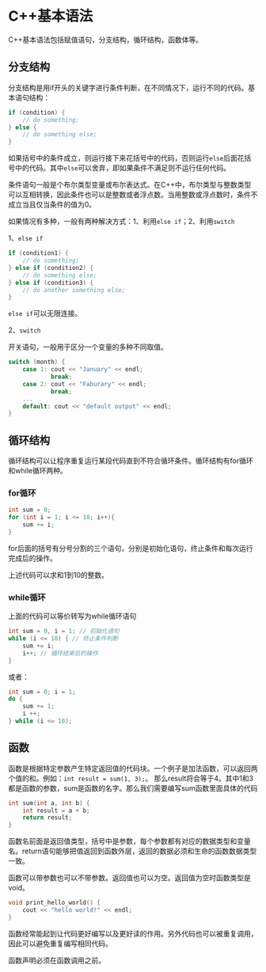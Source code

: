 # C++基本语法

C++基本语法包括赋值语句，分支结构，循环结构，函数体等。

## 分支结构

分支结构是用if开头的关键字进行条件判断，在不同情况下，运行不同的代码。基本语句结构：

```cpp
if (condition) {
    // do something;
} else {
    // do something else;
}
```

如果括号中的条件成立，则运行接下来花括号中的代码，否则运行`else`后面花括号中的代码。其中`else`可以舍弃，即如果条件不满足则不运行任何代码。

条件语句一般是个布尔类型变量或布尔表达式。在C++中，布尔类型与整数类型可以互相转换，因此条件也可以是整数或者浮点数。当用整数或浮点数时，条件不成立当且仅当条件的值为0。

如果情况有多种，一般有两种解决方式：1、利用`else if`；2、利用`switch`

1、`else if`

```cpp
if (condition1) {
    // do something;
} else if (condition2) {
    // do something else;
} else if (condition3) {
    // do another something else;
}
```

`else if`可以无限连接。

2、`switch`

开关语句，一般用于区分一个变量的多种不同取值。

```cpp
switch (month) {
    case 1: cout << "January" << endl;
            break;
    case 2: cout << "Faburary" << endl;
            break;
    ...
    default: cout << "default output" << endl;
}
```

## 循环结构

循环结构可以让程序重复运行某段代码直到不符合循环条件。循环结构有for循环和while循环两种。

### for循环

```cpp
int sum = 0;
for (int i = 1; i <= 10; i++){
    sum += i;
}
```

for后面的括号有分号分割的三个语句，分别是初始化语句，终止条件和每次运行完成后的操作。

上述代码可以求和1到10的整数。

### while循环

上面的代码可以等价转写为while循环语句

```cpp
int sum = 0, i = 1; // 初始化语句
while (i <= 10) { // 终止条件判断
    sum += i;
    i++; // 循环结束后的操作
}
```

或者：

```cpp
int sum = 0; i = 1;
do {
    sum += 1;
    i ++;
} while (i <= 10);
```

## 函数

函数是根据特定参数产生特定返回值的代码块。一个例子是加法函数，可以返回两个值的和。例如：`int result = sum(1, 3);`。
那么result将会等于4。其中1和3都是函数的参数，sum是函数的名字。那么我们需要编写sum函数里面具体的代码

```cpp
int sum(int a, int b) {
    int result = a + b;
    return result;
}
```

函数名前面是返回值类型，括号中是参数，每个参数都有对应的数据类型和变量名。return语句能够把值返回到函数外层，返回的数据必须和生命的函数数据类型一致。

函数可以带参数也可以不带参数。返回值也可以为空。返回值为空时函数类型是void。

```cpp
void print_hello_world() {
    cout << "hello world!" << endl;
}
```

函数经常能起到让代码更好编写以及更好读的作用。另外代码也可以被重复调用，因此可以避免重复编写相同代码。

函数声明必须在函数调用之前。